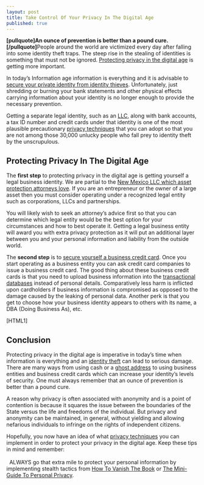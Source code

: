 ```yaml
---
layout: post
title: Take Control Of Your Privacy In The Digital Age
published: true
---
```

<p><strong>[pullquote]An ounce of prevention is better than a pound cure.[/pullquote]</strong>People around the world are victimized every day after falling into some identity theft traps. The steep rise in the stealing of identities is something that must not be ignored. <a title="protecting privacy in the digital age" href="http://www.howtovanish.com/2012/04/protecting-privacy-in-the-digital-age/" target="_blank">Protecting privacy in the digital age</a> is getting more important.</p>
<p>In today’s Information age information is everything and it is advisable to <a title="identity protection" href="http://www.howtovanish.com/2012/03/7-effective-privacy-techniques-for-reducing-risk-of-identity-theft/">secure your private identity from identity thieves</a>. Unfortunately, just shredding or burning your bank statements and other physical effects carrying information about your identity is no longer enough to provide the necessary prevention.</p>
<p>Getting a separate legal identity, such as an <a title="llc" href="http://www.howtovanish.com/2009/08/llcs-as-a-privacy-curtain/" target="_blank">LLC</a>, along with bank accounts, a tax ID number and credit cards under that identity is one of the most plausible precautionary <a title="privacy techniques" href="http://www.howtovanish.com/2012/03/7-effective-privacy-techniques-for-reducing-risk-of-identity-theft/" target="_blank">privacy techniques</a> that you can adopt so that you are not among those 30,000 unlucky people who fall prey to identity theft by the unscrupulous.</p>
<h2>Protecting Privacy In The Digital Age</h2>
<p>The <strong>first step</strong> to protecting privacy in the digital age is getting yourself a legal business identity. We are partial to the <a title="new mexico llc asset protection attorney loves" href="http://www.howtovanish.com/2010/09/why-an-asset-protection-attorney-loves-new-mexico-llc-registration/" target="_blank">New Mexico LLC which asset protection attorneys love</a>. If you are an entrepreneur or the owner of a large asset then you must consider operating under a recognized legal entity such as corporations, LLCs and partnerships.</p>
<p>You will likely wish to seek an attorney’s advice first so that you can determine which legal entity would be the best option for your circumstances and how to best operate it. Getting a legal business entity will award you with extra privacy protection as it will put an additional layer between you and your personal information and liability from the outside world.</p>
<p>The <strong>second step</strong> is to <a title="business credit card holder" href="http://www.howtovanish.com/2010/06/protecting-identity-theft-victims-business-credit-card-holders/">secure yourself a business credit card</a>. Once you start operating as a business entity you can ask credit card companies to issue a business credit card. The good thing about these business credit cards is that you need to upload business information into the <a title="transactional databases" href="http://www.howtovanish.com/2009/11/transactional-databases-what-me-worry/" target="_blank">transactional databases</a> instead of personal details. Comparatively less harm is inflicted upon cardholders if business information is compromised as opposed to the damage caused by the leaking of personal data. Another perk is that you get to choose how your business identity appears to others with its name, a DBA (Doing Business As), etc.</p>
<p>[HTML1]</p>
<h2><strong></strong>Conclusion</h2>
<p>Protecting privacy in the digital age is imperative in today’s time when information is everything and an <a title="identity theft" href="http://www.howtovanish.com/2012/03/how-to-prevent-identity-theft-and-what-to-do-if-it-happens/" target="_blank">identity theft</a> can lead to serious damage. There are many ways from using cash or a <a title="ghost address" href="http://www.runtogold.com/get-a-ghost-address/" target="_blank">ghost address</a> to using business entities and business credit cards which can increase your identity’s levels of security. One must always remember that an ounce of prevention is better than a pound cure.</p>
<p>A reason why privacy is often associated with anonymity and is a point of contention is because it squares the issue between the boundaries of the State versus the life and freedoms of the individual. But privacy and anonymity can be maintained, in general, without yielding and allowing nefarious individuals to infringe on the rights of independent citizens.</p>
<p>Hopefully, you now have an idea of what <a title="privacy techniques" href="http://www.howtovanish.com/2012/03/7-effective-privacy-techniques-for-reducing-risk-of-identity-theft/" target="_blank">privacy techniques</a> you can implement in order to protect your privacy in the digital age. Keep these tips in mind and remember:<br/><br/>  ALWAYS go that extra mile to protect your personal information by implementing stealth tactics from <a title="how to vanish the book" href="http://www.howtovanish.com/products/how-to-vanish-book/" target="_blank">How To Vanish The Book</a> or <a title="Mini-Guide To Personal Privacy" href="https://www.coindl.com/page/author/61" target="_blank">The Mini-Guide To Personal Privacy</a>.</p>

